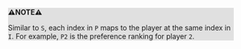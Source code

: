<div style="margin:2em; background-color: #e0e0e0;">

<strong>⚠️NOTE️️️⚠️</strong>

Similar to `S`, each index in `P` maps to the player at the same index in `I`. For example, `P2` is the preference ranking for player `2`.
</div>

